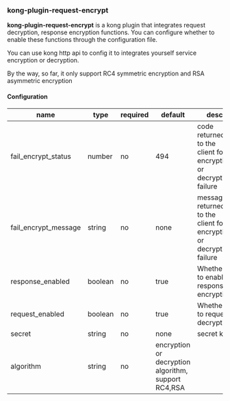 ### kong-plugin-request-encrypt

**kong-plugin-request-encrypt** is a kong plugin that integrates request decryption, response encryption functions. You can configure whether to enable these functions through the configuration file. 

You can use kong http api to config it to integrates yourself service encryption or decryption.

By the way, so far, it only support RC4 symmetric encryption and RSA asymmetric encryption

#### Configuration

|name|type|required|default|desc|
|---|---|---|---|---|
|fail_encrypt_status|number|no|494|code returned to the client for encryption or decryption failure|
|fail_encrypt_message|string|no|none|message returned to the client for encryption or decryption failure|
|response_enabled|boolean|no|true|Whether to enable response encryption|
|request_enabled|boolean|no|true|Whether to request decryption|
|secret|string|no|none|secret key|
|algorithm|string|no|encryption or decryption algorithm, support RC4,RSA|